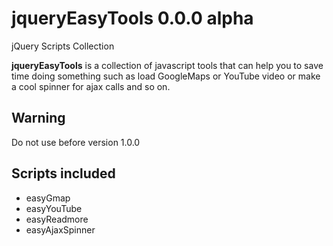 # jqueryEasyTools 0.0.0 alpha
jQuery Scripts Collection

**jqueryEasyTools** is a collection of javascript tools that can help you to save time doing something such as load GoogleMaps or YouTube video or make a cool spinner for ajax calls and so on.

## Warning
Do not use before version 1.0.0 

## Scripts included

* easyGmap
* easyYouTube
* easyReadmore
* easyAjaxSpinner
